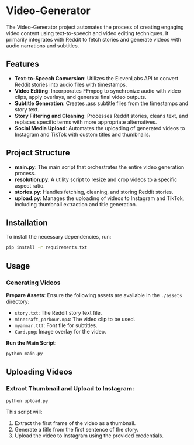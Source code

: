 # Video-Generator

The Video-Generator project automates the process of creating engaging video content using text-to-speech and video editing techniques. It primarily integrates with Reddit to fetch stories and generate videos with audio narrations and subtitles.

## Features

- **Text-to-Speech Conversion**: Utilizes the ElevenLabs API to convert Reddit stories into audio files with timestamps.
- **Video Editing**: Incorporates FFmpeg to synchronize audio with video clips, apply overlays, and generate final video outputs.
- **Subtitle Generation**: Creates .ass subtitle files from the timestamps and story text.
- **Story Filtering and Cleaning**: Processes Reddit stories, cleans text, and replaces specific terms with more appropriate alternatives.
- **Social Media Upload**: Automates the uploading of generated videos to Instagram and TikTok with custom titles and thumbnails.

## Project Structure

- **main.py**: The main script that orchestrates the entire video generation process.
- **resolution.py**: A utility script to resize and crop videos to a specific aspect ratio.
- **stories.py**: Handles fetching, cleaning, and storing Reddit stories.
- **upload.py**: Manages the uploading of videos to Instagram and TikTok, including thumbnail extraction and title generation.

## Installation

To install the necessary dependencies, run:

```bash
pip install -r requirements.txt
```

## Usage

### Generating Videos

**Prepare Assets**: Ensure the following assets are available in the `./assets` directory:

- `story.txt`: The Reddit story text file.
- `minecraft_parkour.mp4`: The video clip to be used.
- `myanmar.ttf`: Font file for subtitles.
- `Card.png`: Image overlay for the video.

**Run the Main Script**:

```bash
python main.py
```

## Uploading Videos
### Extract Thumbnail and Upload to Instagram:

```bash
python upload.py
```

This script will:

1. Extract the first frame of the video as a thumbnail.
2. Generate a title from the first sentence of the story.
3. Upload the video to Instagram using the provided credentials.







